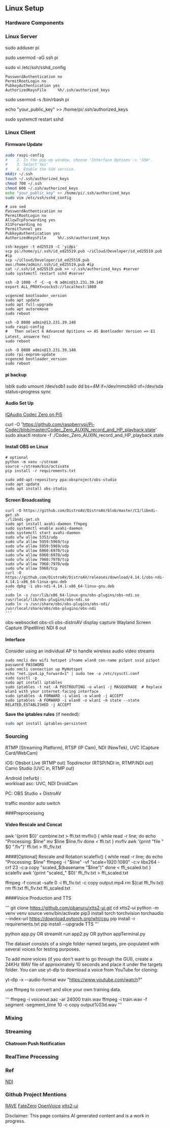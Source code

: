 ## Linux Setup

### Hardware Components

### Linux Server

sudo adduser pi

sudo usermod -aG ssh pi

sudo vi /etc/ssh/sshd_config

   ```plaintext
PasswordAuthentication no
PermitRootLogin no
PubkeyAuthentication yes
AuthorizedKeysFile     %h/.ssh/authorized_keys
   ```

sudo usermod -s /bin/rbash pi

echo "your_public_key" >> /home/pi/.ssh/authorized_keys

sudo systemctl restart sshd

### Linux Client
#### Firmware Update
```bash
sudo raspi-config
#    2. In the pop-up window, choose 'Interface Options'-> 'SSH'.
#    3. Select'Yes'
#    4. Enable the SSH service.
mkdir ~/.ssh
touch ~/.ssh/authorized_keys
chmod 700 ~/.ssh
chmod 600 ~/.ssh/authorized_keys
echo "your_public_key" >> /home/pi/.ssh/authorized_keys
sudo vim /etc/ssh/sshd_config
```

```plaintext
# use sed 
PasswordAuthentication no
PermitRootLogin no
AllowTcpForwarding yes
X11Forwarding no
PermitTunnel yes
PubkeyAuthentication yes
AuthorizedKeysFile     %h/.ssh/authorized_keys
```

```
ssh-keygen -t ed25519 -C 'yi@pi'
scp pi:/home/yi/.ssh/id_ed25519.pub ~/iCloud/Developer/id_ed25519.pub #ip
scp ~/iCloud/Developer/id_ed25519.pub aws:/home/admin/.ssh/id_ed25519.pub #ip
cat ~/.ssh/id_ed25519.pub >> ~/.ssh/authorized_keys #server
sudo systemctl restart sshd #server

ssh -D 1080 -f -C -q -N admin@13.231.39.140
export ALL_PROXY=socks5://localhost:1080

vcgencmd bootloader_version
sudo apt update 
sudo apt full-upgrade
sudo apt autoremove
sudo reboot

ssh -D 8080 admin@13.231.39.140
sudo raspi-config
#   Then select 6 Advanced Opitions => A5 Bootloader Version => E1 Latest, answere Yes）
sudo reboot

ssh -D 8080 admin@13.231.39.140
sudo rpi-eeprom-update
vcgencmd bootloader_version
sudo reboot
```

#### pi backup
lsblk
sudo umount /dev/sdb1
sudo dd bs=4M if=/dev/mmcblk0 of=/dev/sda status=progress
sync

#### Audio Set Up
[IQAudio Codec Zero on Pi5](https://github.com/raspberrypi/Pi-Codec/issues/9)

curl -O 'https://github.com/raspberrypi/Pi-Codec/blob/master/Codec_Zero_AUXIN_record_and_HP_playback.state'
sudo alsactl restore -f ./Codec_Zero_AUXIN_record_and_HP_playback.state

                
#### Install OBS on Linux

```
# optional
python -m venv ~/stream
source ~/stream/bin/activate
pip install -r requirements.txt
```

```
sudo add-apt-repository ppa:obsproject/obs-studio
sudo apt update
sudo apt install obs-studio
```

#### Screen Broadcasting
```
curl -O https://github.com/DistroAV/DistroAV/blob/master/CI/libndi-get.sh
./libndi-get.sh
sudo apt install avahi-daemon ffmpeg
sudo systemctl enable avahi-daemon
sudo systemctl start avahi-daemon
sudo ufw allow 5353/udp
sudo ufw allow 5959:5969/tcp
sudo ufw allow 5959:5969/udp
sudo ufw allow 6960:6970/tcp
sudo ufw allow 6960:6970/udp
sudo ufw allow 7960:7970/tcp
sudo ufw allow 7960:7970/udp
sudo ufw allow 5960/tcp
curl -O https://github.com/DistroAV/DistroAV/releases/download/4.14.1/obs-ndi-4.14.1-x86_64-linux-gnu.deb
sudo dpkg -i obs-ndi-4.14.1-x86_64-linux-gnu.deb
'''
sudo ln -s /usr/lib/x86_64-linux-gnu/obs-plugins/obs-ndi.so /usr/local/lib/obs-plugins/obs-ndi.so
sudo ln -s /usr/share/obs/obs-plugins/obs-ndi/ /usr/local/share/obs/obs-plugins/obs-ndi
'''

```

obs-websocket obs-cli obs-distroAV
display capture
Wayland Screen Capture (PipeWire)
NDI 6 out

#### Interface
Consider using an individual AP to handle wireless audio video streams  

```  
sudo nmcli dev wifi hotspot ifname wlan0 con-name piSpot ssid piSpot password PASSWORD
sudo nmcli connection up MyHotspot
echo "net.ipv4.ip_forward=1" | sudo tee -a /etc/sysctl.conf
sudo sysctl -p
sudo apt install iptables
sudo iptables -t nat -A POSTROUTING -o wlan1 -j MASQUERADE  # Replace wlan1 with your internet-facing interface
sudo iptables -A FORWARD -i wlan1 -o wlan0 -j ACCEPT
sudo iptables -A FORWARD -i wlan0 -o wlan1 -m state --state RELATED,ESTABLISHED -j ACCEPT
```

**Save the iptables rules** (if needed):

```bash
sudo apt install iptables-persistent
```

### Sourcing
RTMP (Streaming Platform), RTSP (IP Cam), NDI (NewTek), UVC (Capture Card/WebCam)

iOS:
Obsbot Live (RTMP out)
Topdirector (RTSP/NDI in, RTMP/NDI out)
Camo Studio (UVC in, RTMP out)

Android (refurb) :  
workload asc: UVC, NDI
DroidCam

PC:
OBS Studio + DistroAV

traffic monitor auto switch

###Preprocessing  

#### Video Rescale and Concat
awk '{print $0}' combine.txt > ffi.txt
mvflv() {
while read -r line; do
    echo "Processing: $line"
    mv $line $line.flv
done < ffi.txt
}
mvflv
awk '{print "file " $0 ".flv"}' ffi.txt > ffi_flv.txt

####[Optional] Rescale and Rotation
scaleflv() {
while read -r line; do
    echo "Processing: $line"
    ffmpeg -i "$line" -vf "scale=1920:1080" -c:v libx264 -crf 23 -c:a copy "scaled_$(basename "$line")"
done < ffi_scaled.txt
}
scaleflv
awk '{print "scaled_" $0}' ffi_flv.txt > ffi_scaled.txt

ffmpeg -f concat -safe 0 -i ffi_flv.txt -c copy output.mp4
rm $(cat ffi_flv.txt)
rm ffi.txt ffi_flv.txt ffi_scaled.txt

####Voice Production and TTS  

'''
git clone https://github.com/pbanuru/xtts2-ui.git
cd xtts2-ui
python -m venv venv
source venv/bin/activate
pip3 install torch torchvision torchaudio --index-url https://download.pytorch.org/whl/cpu
pip install -r requirements.txt
pip install --upgrade TTS
'''

python app.py OR streamlit run app2.py OR python appTerminal.py

The dataset consists of a single folder named targets, pre-populated with several voices for testing purposes.

To add more voices (if you don't want to go through the GUI), create a 24KHz WAV file of approximately 10 seconds and place it under the targets folder. You can use yt-dlp to download a voice from YouTube for cloning:

yt-dlp -x --audio-format wav "https://www.youtube.com/watch?"

use ffmpeg to convert and slice your own training data.

'''
ffmpeg -i voiceout.aac -ar 24000 train.wav
ffmpeg -i train.wav -f segment -segment_time 10 -c copy output%03d.wav
'''

### Mixing

### Streaming
#### Chatroom Push Notification

### RealTime Processing

### Ref  

[NDI](https://interfacinglinux.com/2024/08/15/ndi-6-on-linux-with-obs/)

### Github Project Mentions
[RAVE](https://github.com/acids-ircam/RAVE)
[FateZero](https://github.com/ChenyangQiQi/FateZero?tab=readme-ov-file)
[OpenVoice](https://github.com/myshell-ai/OpenVoice)
[xtts2-ui](https://github.com/BoltzmannEntropy/xtts2-ui)
  
Disclaimer: This page contains AI generated content and is a work in progress.
